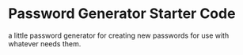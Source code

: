 # Password Generator Starter Code
a little password generator for creating new passwords for use with whatever needs them.

